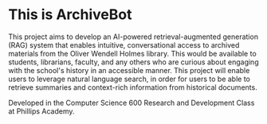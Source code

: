# This is ArchiveBot

This project aims to develop an AI-powered retrieval-augmented generation (RAG) system that  enables intuitive, conversational access to archived materials from the Oliver Wendell Holmes  library. This would be available to students, librarians, faculty, and any others who are curious about  engaging with the school's history in an accessible manner. This project will enable users to leverage  natural language search, in order for users to be able to retrieve summaries and context-rich  information from historical documents.

Developed in the Computer Science 600 Research and Development Class at Phillips Academy. 